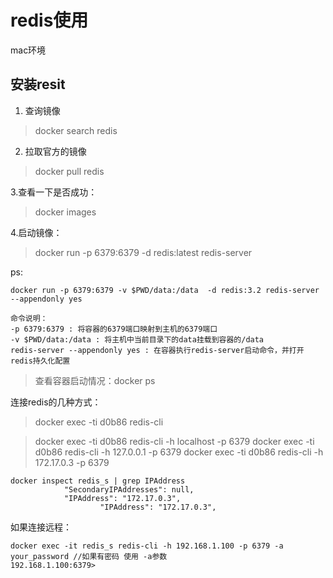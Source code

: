 # redis使用

mac环境

## 安装resit
1. 查询镜像   
>  docker search redis

2. 拉取官方的镜像
> docker pull redis


3.查看一下是否成功：
> docker images


4.启动镜像：
> docker run -p 6379:6379 -d redis:latest redis-server


ps:
~~~
docker run -p 6379:6379 -v $PWD/data:/data  -d redis:3.2 redis-server --appendonly yes

命令说明：
-p 6379:6379 : 将容器的6379端口映射到主机的6379端口
-v $PWD/data:/data : 将主机中当前目录下的data挂载到容器的/data
redis-server --appendonly yes : 在容器执行redis-server启动命令，并打开redis持久化配置
~~~




> 查看容器启动情况：docker ps


连接redis的几种方式：

> docker exec -ti d0b86 redis-cli

> docker exec -ti d0b86 redis-cli -h localhost -p 6379 
> docker exec -ti d0b86 redis-cli -h 127.0.0.1 -p 6379 
> docker exec -ti d0b86 redis-cli -h 172.17.0.3 -p 6379 



~~~
docker inspect redis_s | grep IPAddress
            "SecondaryIPAddresses": null,
            "IPAddress": "172.17.0.3",
                    "IPAddress": "172.17.0.3",
~~~



如果连接远程：

~~~
docker exec -it redis_s redis-cli -h 192.168.1.100 -p 6379 -a your_password //如果有密码 使用 -a参数
192.168.1.100:6379> 

~~~